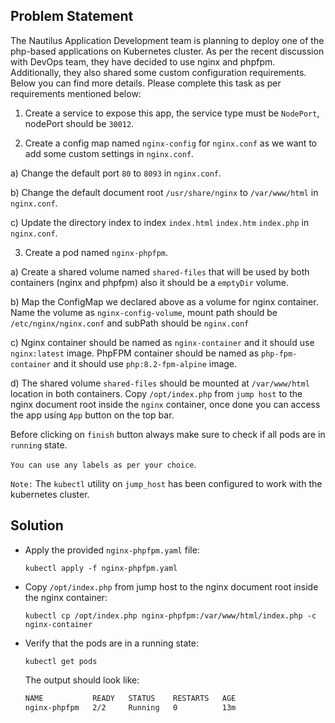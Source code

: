 
## Problem Statement
The Nautilus Application Development team is planning to deploy one of the php-based applications on Kubernetes cluster. As per the recent discussion with DevOps team, they have decided to use nginx and phpfpm. Additionally, they also shared some custom configuration requirements. Below you can find more details. Please complete this task as per requirements mentioned below:


1. Create a service to expose this app, the service type must be `NodePort`, nodePort should be `30012`.


2. Create a config map named `nginx-config` for `nginx.conf` as we want to add some custom settings in `nginx.conf`.


  a) Change the default port `80` to `8093` in `nginx.conf`.


  b) Change the default document root `/usr/share/nginx` to `/var/www/html` in `nginx.conf`.


  c) Update the directory index to index `index.html` `index.htm` `index.php` in `nginx.conf`.


3. Create a pod named `nginx-phpfpm`.


  a) Create a shared volume named `shared-files` that will be used by both containers (nginx and phpfpm) also it should be a `emptyDir` volume.


  b) Map the ConfigMap we declared above as a volume for nginx container. Name the volume as `nginx-config-volume`, mount path should be `/etc/nginx/nginx.conf` and subPath should be `nginx.conf`


  c) Nginx container should be named as `nginx-container` and it should use `nginx:latest` image. PhpFPM container should be named as `php-fpm-container` and it should use `php:8.2-fpm-alpine` image.


  d) The shared volume `shared-files` should be mounted at `/var/www/html` location in both containers. Copy `/opt/index.php` from `jump host` to the nginx document root inside the `nginx` container, once done you can access the app using `App` button on the top bar.


Before clicking on `finish` button always make sure to check if all pods are in `running` state.


`You can use any labels as per your choice`.


`Note:` The `kubectl` utility on `jump_host` has been configured to work with the kubernetes cluster.

## Solution
* Apply the provided `nginx-phpfpm.yaml` file:
  ```
  kubectl apply -f nginx-phpfpm.yaml
  ```

* Copy `/opt/index.php` from jump host to the nginx document root inside the nginx container:
  ```
  kubectl cp /opt/index.php nginx-phpfpm:/var/www/html/index.php -c nginx-container
  ```

* Verify that the pods are in a running state:
   ```
   kubectl get pods
   ```
   The output should look like:

     ```bash
     NAME           READY   STATUS    RESTARTS   AGE
     nginx-phpfpm   2/2     Running   0          13m
     ```